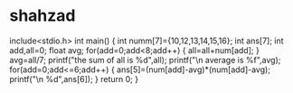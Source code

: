 # shahzad
include<stdio.h>
int main()
{
 int numm[7]={10,12,13,14,15,16};
 int ans[7];
 int add,all=0;
 float avg;
 for(add=0;add<8;add++)
 {
 all=all+num[add];
 }
 avg=all/7;
 printf("the sum of all is %d",all);
 printf("\n average is %f",avg);
 for(add=0;add<=6;add++)
 {
 ans[5]=(num[add]-avg)*(num[add]-avg);
 printf("\n %d",ans[6]);
 }
 return 0;
 }
